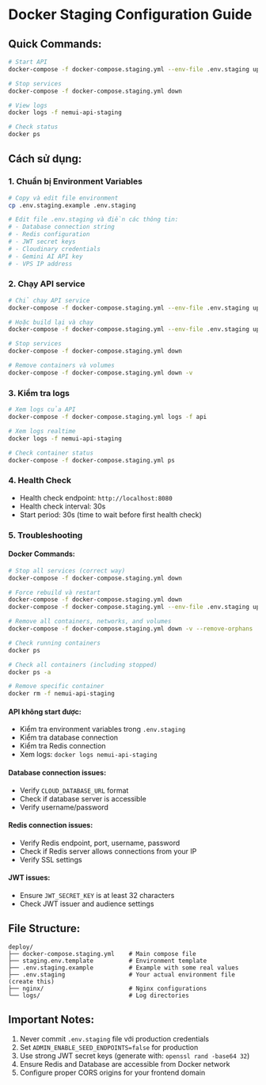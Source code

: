 # Docker Staging Configuration Guide

## Quick Commands:
```bash
# Start API
docker-compose -f docker-compose.staging.yml --env-file .env.staging up api -d

# Stop services  
docker-compose -f docker-compose.staging.yml down

# View logs
docker logs -f nemui-api-staging

# Check status
docker ps
```

## Cách sử dụng:

### 1. Chuẩn bị Environment Variables
```bash
# Copy và edit file environment
cp .env.staging.example .env.staging

# Edit file .env.staging và điền các thông tin:
# - Database connection string
# - Redis configuration 
# - JWT secret keys
# - Cloudinary credentials
# - Gemini AI API key
# - VPS IP address
```

### 2. Chạy API service
```bash
# Chỉ chạy API service
docker-compose -f docker-compose.staging.yml --env-file .env.staging up api -d

# Hoặc build lại và chạy
docker-compose -f docker-compose.staging.yml --env-file .env.staging up --build api -d

# Stop services
docker-compose -f docker-compose.staging.yml down

# Remove containers và volumes
docker-compose -f docker-compose.staging.yml down -v
```

### 3. Kiểm tra logs
```bash
# Xem logs của API
docker-compose -f docker-compose.staging.yml logs -f api

# Xem logs realtime
docker logs -f nemui-api-staging

# Check container status
docker-compose -f docker-compose.staging.yml ps
```

### 4. Health Check
- Health check endpoint: `http://localhost:8080`
- Health check interval: 30s
- Start period: 30s (time to wait before first health check)

### 5. Troubleshooting

#### Docker Commands:
```bash
# Stop all services (correct way)
docker-compose -f docker-compose.staging.yml down

# Force rebuild và restart
docker-compose -f docker-compose.staging.yml down
docker-compose -f docker-compose.staging.yml --env-file .env.staging up --build api -d

# Remove all containers, networks, and volumes
docker-compose -f docker-compose.staging.yml down -v --remove-orphans

# Check running containers
docker ps

# Check all containers (including stopped)
docker ps -a

# Remove specific container
docker rm -f nemui-api-staging
```

#### API không start được:
- Kiểm tra environment variables trong `.env.staging`
- Kiểm tra database connection
- Kiểm tra Redis connection
- Xem logs: `docker logs nemui-api-staging`

#### Database connection issues:
- Verify `CLOUD_DATABASE_URL` format
- Check if database server is accessible
- Verify username/password

#### Redis connection issues:
- Verify Redis endpoint, port, username, password
- Check if Redis server allows connections from your IP
- Verify SSL settings

#### JWT issues:
- Ensure `JWT_SECRET_KEY` is at least 32 characters
- Check JWT issuer and audience settings

## File Structure:
```
deploy/
├── docker-compose.staging.yml    # Main compose file
├── staging.env.template          # Environment template
├── .env.staging.example          # Example with some real values
├── .env.staging                  # Your actual environment file (create this)
├── nginx/                        # Nginx configurations
└── logs/                         # Log directories
```

## Important Notes:
1. Never commit `.env.staging` file với production credentials
2. Set `ADMIN_ENABLE_SEED_ENDPOINTS=false` for production
3. Use strong JWT secret keys (generate with: `openssl rand -base64 32`)
4. Ensure Redis and Database are accessible from Docker network
5. Configure proper CORS origins for your frontend domain
